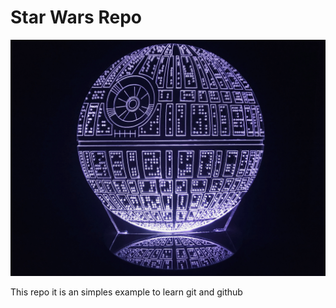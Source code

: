 # Star Wars Repo

![Estrela da morte](/images/star.jpg "Little Star")

This repo it is an simples example to learn git and github